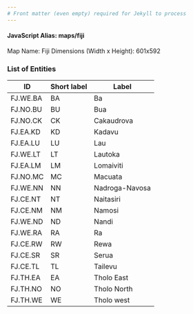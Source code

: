```yaml
---
# Front matter (even empty) required for Jekyll to process
---
```


#### JavaScript Alias: maps/fiji

Map Name: Fiji
Dimensions (Width x Height): 601x592





### List of Entities

ID | Short label | Label
---|---|---|
FJ.WE.BA|BA|Ba
FJ.NO.BU|BU|Bua
FJ.NO.CK|CK|Cakaudrova
FJ.EA.KD|KD|Kadavu
FJ.EA.LU|LU|Lau
FJ.WE.LT|LT|Lautoka
FJ.EA.LM|LM|Lomaiviti
FJ.NO.MC|MC|Macuata
FJ.WE.NN|NN|Nadroga-Navosa
FJ.CE.NT|NT|Naitasiri
FJ.CE.NM|NM|Namosi
FJ.WE.ND|ND|Nandi
FJ.WE.RA|RA|Ra
FJ.CE.RW|RW|Rewa
FJ.CE.SR|SR|Serua
FJ.CE.TL|TL|Tailevu
FJ.TH.EA|EA|Tholo East
FJ.TH.NO|NO|Tholo North
FJ.TH.WE|WE|Tholo west

